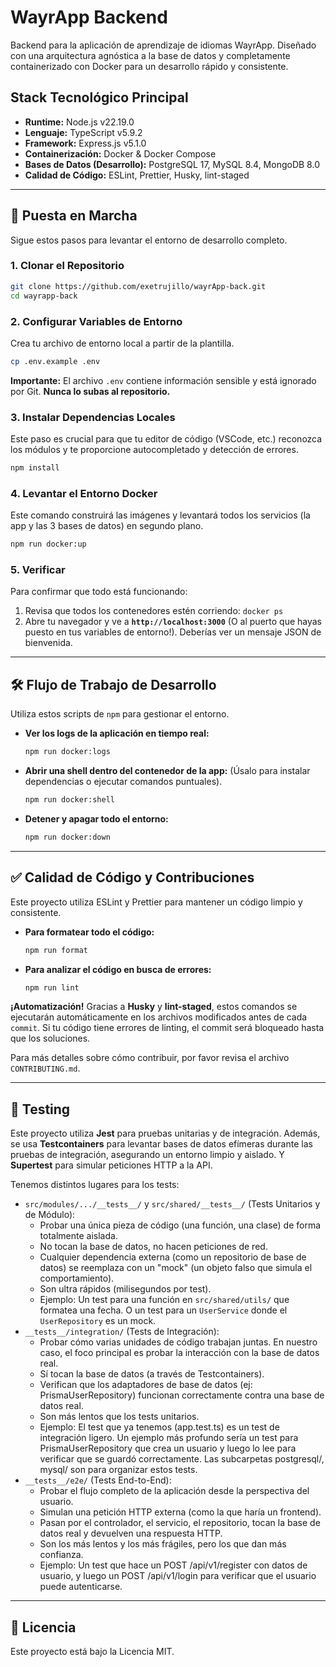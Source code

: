 # WayrApp Backend

Backend para la aplicación de aprendizaje de idiomas WayrApp. Diseñado con una arquitectura agnóstica a la base de datos y completamente containerizado con Docker para un desarrollo rápido y consistente.

## Stack Tecnológico Principal

*   **Runtime:** Node.js v22.19.0
*   **Lenguaje:** TypeScript v5.9.2
*   **Framework:** Express.js v5.1.0
*   **Containerización:** Docker & Docker Compose
*   **Bases de Datos (Desarrollo):** PostgreSQL 17, MySQL 8.4, MongoDB 8.0
*   **Calidad de Código:** ESLint, Prettier, Husky, lint-staged

---

## 🚀 Puesta en Marcha

Sigue estos pasos para levantar el entorno de desarrollo completo.

### 1. Clonar el Repositorio

```bash
git clone https://github.com/exetrujillo/wayrApp-back.git
cd wayrapp-back
```

### 2. Configurar Variables de Entorno

Crea tu archivo de entorno local a partir de la plantilla.

```bash
cp .env.example .env
```

**Importante:** El archivo `.env` contiene información sensible y está ignorado por Git. **Nunca lo subas al repositorio.**

### 3. Instalar Dependencias Locales

Este paso es crucial para que tu editor de código (VSCode, etc.) reconozca los módulos y te proporcione autocompletado y detección de errores.

```bash
npm install
```

### 4. Levantar el Entorno Docker

Este comando construirá las imágenes y levantará todos los servicios (la app y las 3 bases de datos) en segundo plano.

```bash
npm run docker:up
```

### 5. Verificar

Para confirmar que todo está funcionando:
1.  Revisa que todos los contenedores estén corriendo: `docker ps`
2.  Abre tu navegador y ve a **`http://localhost:3000`** (O al puerto que hayas puesto en tus variables de entorno!). Deberías ver un mensaje JSON de bienvenida.

---

## 🛠️ Flujo de Trabajo de Desarrollo

Utiliza estos scripts de `npm` para gestionar el entorno.

*   **Ver los logs de la aplicación en tiempo real:**
    ```bash
    npm run docker:logs
    ```

*   **Abrir una shell dentro del contenedor de la app:**
    (Úsalo para instalar dependencias o ejecutar comandos puntuales).
    ```bash
    npm run docker:shell
    ```

*   **Detener y apagar todo el entorno:**
    ```bash
    npm run docker:down
    ```

---

## ✅ Calidad de Código y Contribuciones

Este proyecto utiliza ESLint y Prettier para mantener un código limpio y consistente.

*   **Para formatear todo el código:**
    ```bash
    npm run format
    ```

*   **Para analizar el código en busca de errores:**
    ```bash
    npm run lint
    ```

**¡Automatización!** Gracias a **Husky** y **lint-staged**, estos comandos se ejecutarán automáticamente en los archivos modificados antes de cada `commit`. Si tu código tiene errores de linting, el commit será bloqueado hasta que los soluciones.

Para más detalles sobre cómo contribuir, por favor revisa el archivo `CONTRIBUTING.md`.

---

## 🧪 Testing

Este proyecto utiliza **Jest** para pruebas unitarias y de integración.
Además, se usa **Testcontainers** para levantar bases de datos efímeras durante las pruebas de integración, asegurando un entorno limpio y aislado.
Y **Supertest** para simular peticiones HTTP a la API.

Tenemos distintos lugares para los tests:
* `src/modules/.../__tests__/` y `src/shared/__tests__/` (Tests Unitarios y de Módulo):
    * Probar una única pieza de código (una función, una clase) de forma totalmente aislada.
    * No tocan la base de datos, no hacen peticiones de red.
    * Cualquier dependencia externa (como un repositorio de base de datos) se reemplaza con un "mock" (un objeto falso que simula el comportamiento).
    * Son ultra rápidos (milisegundos por test).
    * Ejemplo: Un test para una función en `src/shared/utils/` que formatea una fecha. O un test para un `UserService` donde el `UserRepository` es un mock.
* `__tests__/integration/` (Tests de Integración):
    * Probar cómo varias unidades de código trabajan juntas. En nuestro caso, el foco principal es probar la interacción con la base de datos real.
    * Sí tocan la base de datos (a través de Testcontainers).
    * Verifican que los adaptadores de base de datos (ej: PrismaUserRepository) funcionan correctamente contra una base de datos real.
    * Son más lentos que los tests unitarios.
    * Ejemplo: El test que ya tenemos (app.test.ts) es un test de integración ligero. Un ejemplo más profundo sería un test para PrismaUserRepository que crea un usuario y luego lo lee para verificar que se guardó correctamente. Las subcarpetas postgresql/, mysql/ son para organizar estos tests.
* `__tests__/e2e/` (Tests End-to-End):
    * Probar el flujo completo de la aplicación desde la perspectiva del usuario.
    * Simulan una petición HTTP externa (como la que haría un frontend).
    * Pasan por el controlador, el servicio, el repositorio, tocan la base de datos real y devuelven una respuesta HTTP.
    * Son los más lentos y los más frágiles, pero los que dan más confianza.
    * Ejemplo: Un test que hace un POST /api/v1/register con datos de usuario, y luego un POST /api/v1/login para verificar que el usuario puede autenticarse.

---

## 📄 Licencia

Este proyecto está bajo la Licencia MIT.